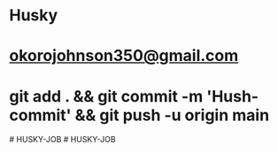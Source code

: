 # Husky
# okorojohnson350@gmail.com
# git add . && git commit -m 'Hush-commit' && git push -u origin main


#   H U S K Y - J O B  
 #   H U S K Y - J O B  
 